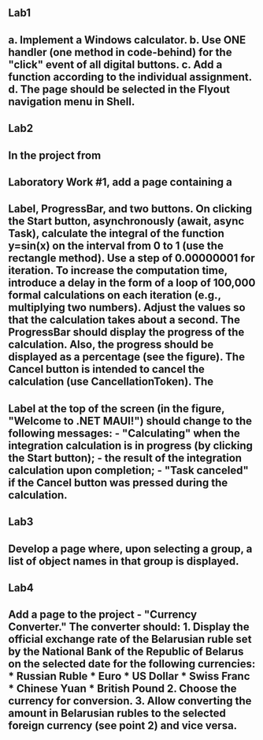 <h2>Lab1<h2/>
a. Implement a Windows calculator.
b. Use ONE handler (one method in code-behind) for the "click" event of all digital buttons.
c. Add a function according to the individual assignment.
d. The page should be selected in the Flyout navigation menu in Shell.

<h2>Lab2<h2/>
In the project from <h2>Laboratory Work #1, add a page containing a <h2>Label, ProgressBar, and two buttons.
On clicking the Start button, asynchronously (await, async Task), calculate the integral of the function y=sin(x) on the interval from 0 to 1 (use the rectangle method). Use a step of 0.00000001 for iteration. To increase the computation time, introduce a delay in the form of a loop of 100,000 formal calculations on each iteration (e.g., multiplying two numbers). Adjust the values so that the calculation takes about a second.
The ProgressBar should display the progress of the calculation. Also, the progress should be displayed as a percentage (see the figure).
The Cancel button is intended to cancel the calculation (use CancellationToken).
The <h2>Label at the top of the screen (in the figure, "Welcome to .NET MAUI!") should change to the following messages:
- "Calculating" when the integration calculation is in progress (by clicking the Start button);
- the result of the integration calculation upon completion;
- "Task canceled" if the Cancel button was pressed during the calculation.

<h2>Lab3<h2/>
Develop a page where, upon selecting a group, a list of object names in that group is displayed.

<h2>Lab4<h2/>
Add a page to the project - "Currency Converter."
The converter should:
1. Display the official exchange rate of the Belarusian ruble set by the National Bank of the Republic of Belarus on the selected date for the following currencies:
* Russian Ruble
* Euro
* US Dollar
* Swiss Franc
* Chinese Yuan
* British Pound
2. Choose the currency for conversion.
3. Allow converting the amount in Belarusian rubles to the selected foreign currency (see point 2) and vice versa.
